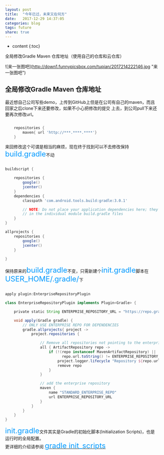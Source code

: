 ```yaml
---
layout: post
title:  "今年已过，未来又在何方"
date:   2017-12-29 14:37:05
categories: blog
tags: future
share: true
---
```


* content
{:toc}

全局修改Gradle Maven 仓库地址（使用自己的仓库和云仓库）

![来一张图吧](http://down1.funnypicsbox.com/tupian/2017214222146.jpg &#34;来一张图吧&#34;)





## 全局修改Gradle Maven 仓库地址

最近想自己公司写些demo，上传到GitHub上但是在公司有自己的maven，而且回家之后clone下来还要修改，如果不小心把修改的提交
上去，到公司pull下来还要再次修改url。

```groovy

    repositories {
        maven{ url 'http://***.****.****'}
    }

```

来回修改这个可谓是相当的麻烦，现在终于找到可以不去修改保持<font color=#0099ff size=5>build.gradle</font>不动

```groovy

buildscript {

    repositories {
        google()
        jcenter()
    }
    dependencies {
        classpath 'com.android.tools.build:gradle:3.0.1'

        // NOTE: Do not place your application dependencies here; they belong
        // in the individual module build.gradle files
    }
}

allprojects {
    repositories {
        google()
        jcenter()
    }
    
}


```

保持原来的<font color=#0099ff size=5>build.gradle</font>不变，只需新建个<font color=#0099ff size=5>init.gradle</font>脚本在<font color=#0099ff size=5>USER_HOME/.gradle/</font>下

```groovy

apply plugin:EnterpriseRepositoryPlugin

class EnterpriseRepositoryPlugin implements Plugin<Gradle> {

    private static String ENTERPRISE_REPOSITORY_URL = "https://repo.gradle.org/gradle/repo"

    void apply(Gradle gradle) {
        // ONLY USE ENTERPRISE REPO FOR DEPENDENCIES
        gradle.allprojects{ project ->
            project.repositories {

                // Remove all repositories not pointing to the enterprise repository url
                all { ArtifactRepository repo ->
                    if (!(repo instanceof MavenArtifactRepository) ||
                          repo.url.toString() != ENTERPRISE_REPOSITORY_URL) {
                        project.logger.lifecycle "Repository ${repo.url} removed. Only $ENTERPRISE_REPOSITORY_URL is allowed"
                        remove repo
                    }
                }

                // add the enterprise repository
                maven {
                    name "STANDARD_ENTERPRISE_REPO"
                    url ENTERPRISE_REPOSITORY_URL
                }
            }
        }
    }
}

```

<font color=#0099ff size=5>init.gradle</font>文件其实是Gradle的初始化脚本(Initialization Scripts)，也是运行时的全局配置。    
更详细的介绍请参阅 [<font color=#0099ff size=5>gradle init_scripts</font>](http://gradle.org/docs/current/userguide/init_scripts.html)

